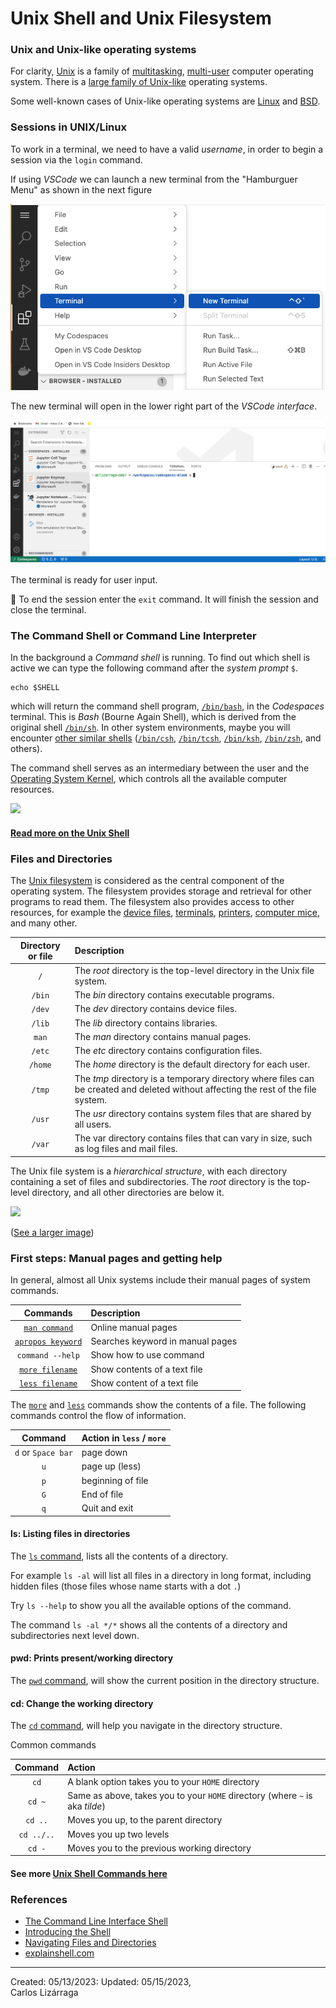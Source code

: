 # Unix Shell and Unix Filesystem

### Unix and Unix-like operating systems

For clarity, [Unix](https://en.wikipedia.org/wiki/Unix) is a family of [multitasking](https://en.wikipedia.org/wiki/Computer_multitasking), [multi-user](https://en.wikipedia.org/wiki/Multi-user_software) computer operating system. There is a [large family of Unix-like](https://en.wikipedia.org/wiki/Unix-like) operating systems.

Some well-known cases of Unix-like operating systems are [Linux](https://en.wikipedia.org/wiki/Linux) and [BSD](https://en.wikipedia.org/wiki/Berkeley_Software_Distribution).

### Sessions in UNIX/Linux

To work in a terminal, we need to have a valid _username_, in order to begin a session via the `login` command.

If using _VSCode_ we can launch a new terminal from the "Hamburguer Menu" as shown in the next figure

![](./images/VSCodeNewTerminal.png)

The new terminal will open in the lower right part of the _VSCode interface_.

![](./images/VSCodeTerminal.png)

The terminal is ready for user input.

:memo: To end the session enter the `exit` command. It will finish the session and close the terminal.

### The Command Shell or Command Line Interpreter

In the background a _Command shell_ is running. To find out which shell is active we can type the following command after the _system prompt_ `$`.

```
echo $SHELL
```

which will return the command shell program, [`/bin/bash`](https://en.wikipedia.org/wiki/Bash_(Unix_shell)), in the _Codespaces_ terminal. This is _Bash_ (Bourne Again Shell), which is derived from the original shell [`/bin/sh`](https://en.wikipedia.org/wiki/Bourne_shell). In other system environments, maybe you will encounter [other similar shells](https://en.wikipedia.org/wiki/Comparison_of_command_shells) ([`/bin/csh`](https://en.wikipedia.org/wiki/C_shell), [`/bin/tcsh`](https://en.wikipedia.org/wiki/Tcsh), [`/bin/ksh`](https://en.wikipedia.org/wiki/KornShell), [`/bin/zsh`](https://en.wikipedia.org/wiki/Z_shell), and others).

The command shell serves as an intermediary between the user and the [Operating System Kernel](https://en.wikipedia.org/wiki/Kernel_(operating_system)), which controls all the available computer resources.

<p><img src="https://upload.wikimedia.org/wikipedia/commons/thumb/8/8f/Kernel_Layout.svg/380px-Kernel_Layout.svg.png"></p>

#### [Read more on the Unix Shell](https://github.com/clizarraga-UAD7/Workshops/wiki/The-Command-Line-Interface-Shell)

### Files and Directories

The [Unix filesystem](https://en.wikipedia.org/wiki/Unix_filesystem) is considered as the central component of the operating system. The filesystem provides storage and retrieval for other programs to read them. The filesystem also provides access to other resources, for example the [device files](https://en.wikipedia.org/wiki/Device_file), [terminals](https://en.wikipedia.org/wiki/Computer_terminal), [printers](https://en.wikipedia.org/wiki/Printer_(computing)), [computer mice](https://en.wikipedia.org/wiki/Computer_mouse), and many other.

| Directory or file | Description |
| :--: | :--- |
| `/` | The _root_ directory is the top-level directory in the Unix file system. |
| `/bin` | The _bin_ directory contains executable programs. |
| `/dev` |  The _dev_ directory contains device files. |
| `/lib` | The _lib_ directory contains libraries. |
| `man` | The _man_ directory contains manual pages.  |
| `/etc` |  The _etc_ directory contains configuration files. |
| `/home` | The _home_ directory is the default directory for each user. |
| `/tmp` | The _tmp_ directory is a temporary directory where files can be created and deleted without affecting the rest of the file system. |
| `/usr` | The _usr_ directory contains system files that are shared by all users. |
| `/var` | The var directory contains files that can vary in size, such as log files and mail files. |

The Unix file system is a _hierarchical structure_, with each directory containing a set of files and subdirectories. The _root_ directory is the top-level directory, and all other directories are below it.

<p><img src="https://upload.wikimedia.org/wikipedia/commons/thumb/f/f3/Standard-unix-filesystem-hierarchy.svg/800px-Standard-unix-filesystem-hierarchy.svg.png?20160622221758"></p>

([See a larger image](https://upload.wikimedia.org/wikipedia/commons/thumb/f/f3/Standard-unix-filesystem-hierarchy.svg/2560px-Standard-unix-filesystem-hierarchy.svg.png))

### First steps: Manual pages and getting help

In general, almost all Unix systems include their manual pages of system commands.

| Commands | Description |
| :--: | :--- |
| [`man command`](https://man7.org/linux/man-pages/man1/man.1.html) | Online manual pages |
| [`apropos keyword`](https://man7.org/linux/man-pages/man1/apropos.1.html) | Searches keyword in manual pages |
| `command --help` | Show how to use command |
| [`more filename`](https://man7.org/linux/man-pages/man1/more.1.html) | Show contents of a text file |
| [`less filename`](https://man7.org/linux/man-pages/man1/less.1.html) | Show content of a text file |  

The [`more`](https://man7.org/linux/man-pages/man1/more.1.html) and [`less`](https://man7.org/linux/man-pages/man1/less.1.html) commands show the contents of a file. The following commands control the flow of information.

| Command | Action in `less` / `more` |
| :--: | :--- |
| `d` or `Space bar` | page down |
| `u`         | page up (less) |
| `p` | beginning of file |
| `G` | End of file |
| `q` | Quit and exit |  

#### ls: Listing files in directories

The [`ls` command](https://man7.org/linux/man-pages/man1/ls.1.html), lists all the contents of a directory.

For example `ls -al` will list  all files in a directory in long format, including hidden files (those files whose name starts with a dot `.`)

Try `ls --help` to show you all the available options of the command.

The command `ls -al */*` shows all the contents of a directory and subdirectories next level down.

#### pwd: Prints present/working directory

The [`pwd` command](https://www.man7.org/linux/man-pages/man1/pwd.1.html), will show the current position in the directory structure.

#### cd: Change the working directory

The [`cd` command](https://man7.org/linux/man-pages/man1/cd.1p.html), will help you navigate in the directory structure.

Common commands

| Command | Action |
| :--: | :-- |
| `cd` | A blank option takes you to your `HOME` directory |
| `cd ~` | Same as above, takes you to your `HOME` directory (where `~` is aka _tilde_) |
| `cd ..` | Moves you up, to the parent directory |
| `cd ../..` | Moves you up two levels |
| `cd -` | Moves you to the previous working directory |

#### See more [Unix Shell Commands here](https://github.com/clizarraga-UAD7/Workshops/wiki/The-Command-Line-Interface-Shell#unix-shell)

### References

* [The Command Line Interface Shell](https://github.com/clizarraga-UAD7/Workshops/wiki/The-Command-Line-Interface-Shell)
* [Introducing the Shell](https://swcarpentry.github.io/shell-novice/01-intro.html)
* [Navigating Files and Directories](https://swcarpentry.github.io/shell-novice/02-filedir.html)
* [explainshell.com](https://explainshell.com/)

  
***

Created: 05/13/2023: Updated: 05/15/2023,<br>
Carlos Lizárraga

